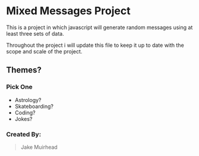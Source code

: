 # Mixed Messages Project

This is a project in which javascript will generate random messages using at least three sets of data. 

Throughout the project i will update this file to keep it up to date with the scope and scale of the project. 


## Themes?
### Pick One 
+ Astrology?
+ Skateboarding?
+ Coding?
+ Jokes?

### Created By: 
> Jake Muirhead